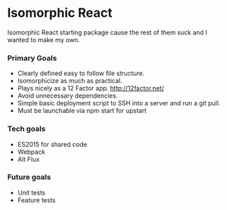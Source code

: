 # Isomorphic React

Isomorphic React starting package cause the rest of them suck and I wanted to make my own.

### Primary Goals
* Clearly defined easy to follow file structure.
* Isomorphicize as much as practical.
* Plays nicely as a 12 Factor app. http://12factor.net/
* Avoid unnecessary dependencies.
* Simple basic deployment script to SSH into a server and run a git pull.
* Must be launchable via npm start for upstart

### Tech goals
* ES2015 for shared code
* Webpack
* Alt Flux

### Future goals
* Unit tests
* Feature tests

